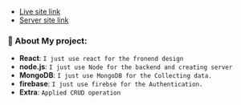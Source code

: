 
- [Live site link](https://car-rent-bb8ae.web.app/) 
- [Server site link](https://car-rent-server-cdq3c7l1u-jubayer3112.vercel.app/) 
### 🧮 About My project:


- **React**: `I just use react for the fronend design`
- **node.js**: `I just use Node for the backend and creating server`
- **MongoDB**: `I just use MongoDB for the Collecting data.`
- **firebase**: `I just use firebse for the Authentication.`
- **Extra**: `Applied CRUD operation`